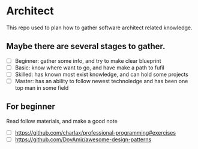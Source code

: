 # Architect
This repo used to plan how to gather software architect related knowledge.

## Maybe there are several stages to gather.
- [ ] Beginner: gather some info, and try to make clear blueprint
- [ ] Basic: know where want to go, and have make a path to fufil
- [ ] Skilled: has known most exist knowledge, and can hold some projects
- [ ] Master: has an ability to follow newest technoledge and has been one top man in some field

## For beginner
Read follow materials, and make a good note
- [ ] https://github.com/charlax/professional-programming#exercises
- [ ] https://github.com/DovAmir/awesome-design-patterns
